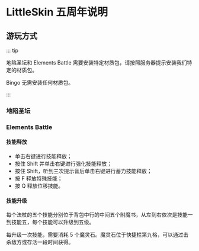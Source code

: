 # LittleSkin 五周年说明

## 游玩方式

::: tip

地陷圣坛和 Elements Battle 需要安装特定材质包，请按照服务器提示安装我们特定的材质包。

Bingo 无需安装任何材质包。

:::

### 地陷圣坛

### Elements Battle

#### 技能释放

- 单击右键进行技能释放；
- 按住 Shift 并单击右键进行强化技能释放；
- 按住 Shift，听到三次提示音后单击右键进行蓄力技能释放；
- 按 F 释放特殊技能；
- 按 Q 释放位移技能。

#### 技能升级

每个法杖的五个技能分别位于背包中行的中间五个附魔书，从左到右依次是技能一到技能五，每个技能可以升级到五级。

每升级一次技能，需要消耗 5 个魔灵石。魔灵石位于快捷栏第九格，可以通过击杀敌方或存活一段时间获得。

